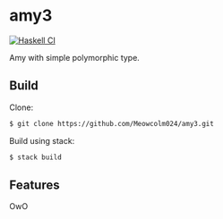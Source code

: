 # amy3

[![Haskell CI](https://github.com/Meowcolm024/amy3/actions/workflows/haskell.yml/badge.svg)](https://github.com/Meowcolm024/amy3/actions/workflows/haskell.yml)

Amy with simple polymorphic type.

## Build

Clone:

``` sh
$ git clone https://github.com/Meowcolm024/amy3.git
```

Build using stack:

``` sh
$ stack build
```

## Features

OwO
